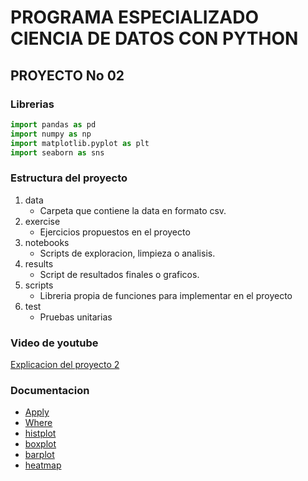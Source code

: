 # PROGRAMA ESPECIALIZADO CIENCIA DE DATOS CON PYTHON

## PROYECTO No 02

### Librerias

```python
import pandas as pd
import numpy as np
import matplotlib.pyplot as plt
import seaborn as sns
```


### Estructura del proyecto
1. data
   * Carpeta que contiene la data en formato csv.
2. exercise
   * Ejercicios propuestos en el proyecto
3. notebooks
   * Scripts de exploracion, limpieza o analisis.
4. results
   * Script de resultados finales o graficos.
5. scripts
   * Libreria propia de funciones para implementar en el proyecto
6. test
   * Pruebas unitarias


### Video de youtube

[Explicacion del proyecto 2](https://youtu.be/IJIM7H4YwkM)

### Documentacion

* [Apply](https://pandas.pydata.org/docs/reference/api/pandas.DataFrame.apply.html)
* [Where](https://pandas.pydata.org/docs/reference/api/pandas.DataFrame.where.html?highlight=where#pandas.DataFrame.where)
* [histplot](https://seaborn.pydata.org/generated/seaborn.histplot.html?highlight=histplot#seaborn.histplot)
* [boxplot](https://seaborn.pydata.org/generated/seaborn.barplot.html?highlight=barplot#seaborn.barplot)
* [barplot](https://seaborn.pydata.org/generated/seaborn.boxplot.html?highlight=boxplot#seaborn.boxplot)
* [heatmap](https://seaborn.pydata.org/generated/seaborn.heatmap.html?highlight=heatmap#seaborn.heatmap)


